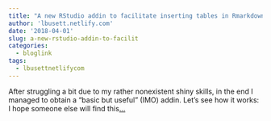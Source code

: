 ```yaml
---
title: "A new RStudio addin to facilitate inserting tables in Rmarkdown documents"
author: 'lbusett.netlify.com'
date: '2018-04-01'
slug: a-new-rstudio-addin-to-facilit
categories:
  - bloglink
tags:
  - lbusettnetlifycom
---
```


After struggling a bit due to my rather nonexistent shiny skills, in the end I managed to obtain a “basic but useful” (IMO) addin. Let’s see how it works: I hope someone else will find this[... <i class="fas fa-external-link-alt"></i>](https://lbusett.netlify.com/post/a-new-rstudio-addin-to-facilitate-inserting-tables-in-rmarkdown-documents/)

